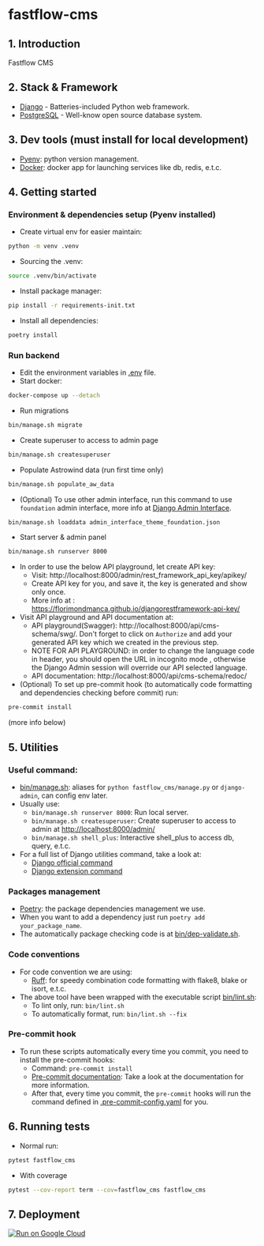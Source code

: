 # fastflow-cms

## 1. Introduction

Fastflow CMS

## 2. Stack & Framework
- [Django](https://www.djangoproject.com/) - Batteries-included Python web framework.
- [PostgreSQL](https://www.postgresql.org/) - Well-know open source database system.

## 3. Dev tools (must install for local development)
- [Pyenv](https://github.com/pyenv/pyenv): python version management.
- [Docker](https://www.docker.com/products/docker-desktop/): docker app for launching services like db, redis, e.t.c.

## 4. Getting started
### Environment & dependencies setup (Pyenv installed)
- Create virtual env for easier maintain:
```bash
python -m venv .venv
```
- Sourcing the .venv:
```bash
source .venv/bin/activate
```
- Install package manager:
```bash
pip install -r requirements-init.txt
```
- Install all dependencies:
```bash
poetry install
```

### Run backend
- Edit the environment variables in [.env](.env) file.
- Start docker:
```bash
docker-compose up --detach
```
- Run migrations
```bash
bin/manage.sh migrate
```
- Create superuser to access to admin page
```bash
bin/manage.sh createsuperuser
```
- Populate Astrowind data (run first time only)
```bash
bin/manage.sh populate_aw_data
```
- (Optional) To use other admin interface, run this command to use `foundation` admin interface, more info
at [Django Admin Interface](https://github.com/fabiocaccamo/django-admin-interface).
```bash
bin/manage.sh loaddata admin_interface_theme_foundation.json
```
- Start server & admin panel
```bash
bin/manage.sh runserver 8000
```
- In order to use the below API playground, let create API key:
  - Visit: http://localhost:8000/admin/rest_framework_api_key/apikey/
  - Create API key for you, and save it, the key is generated and show only once.
  - More info at : https://florimondmanca.github.io/djangorestframework-api-key/
- Visit API playground and API documentation at:
  - API playground(Swagger): http://localhost:8000/api/cms-schema/swg/. Don't forget to click on
    `Authorize` and add your generated API key which we created in the previous step.
  - NOTE FOR API PLAYGROUND: in order to change the language code in header, you should open the URL in incognito mode
, otherwise the Django Admin session will override our API selected language.
  - API documentation: http://localhost:8000/api/cms-schema/redoc/
- (Optional) To set up pre-commit hook (to automatically code formatting and dependencies checking before commit) run:
```bash
pre-commit install
```
  (more info below)


## 5. Utilities
### Useful command:
- [bin/manage.sh](bin/manage.sh): aliases for `python fastflow_cms/manage.py` or `django-admin`, can config env later.
- Usually use:
  - `bin/manage.sh runserver 8000`: Run local server.
  - `bin/manage.sh createsuperuser`: Create superuser to access to admin at
[http://localhost:8000/admin/](http://localhost:8000/admin/)
  - `bin/manage.sh shell_plus`: Interactive shell_plus to access db, query, e.t.c.
- For a full list of Django utilities command, take a look at:
  - [Django official command](https://docs.djangoproject.com/en/4.2/ref/django-admin/)
  - [Django extension command](https://django-extensions.readthedocs.io/en/latest/command_extensions.html)

### Packages management
- [Poetry](https://python-poetry.org/docs/): the package dependencies management we use.
- When you want to add a dependency just run `poetry add your_package_name`.
- The automatically package checking code is at [bin/dep-validate.sh](bin/dep-validate.sh).

### Code conventions
- For code convention we are using:
  - [Ruff](https://pypi.org/project/ruff/): for speedy combination code formatting with flake8, blake or isort, e.t.c.
- The above tool have been wrapped with the executable script [bin/lint.sh](bin/lint.sh):
  - To lint only, run: `bin/lint.sh`
  - To automatically format, run: `bin/lint.sh --fix`

### Pre-commit hook
- To run these scripts automatically every time you commit, you need to install the pre-commit hooks:
  - Command: `pre-commit install`
  - [Pre-commit documentation](https://pre-commit.com/): Take a look at the documentation for more information.
  - After that, every time you commit, the `pre-commit` hooks will run the command defined in
[.pre-commit-config.yaml](.pre-commit-config.yaml) for you.


## 6. Running tests
- Normal run:
```bash
pytest fastflow_cms
```
- With coverage
```bash
pytest --cov-report term --cov=fastflow_cms fastflow_cms
```

## 7. Deployment
[![Run on Google Cloud](https://deploy.cloud.run/button.svg)](https://deploy.cloud.run)
